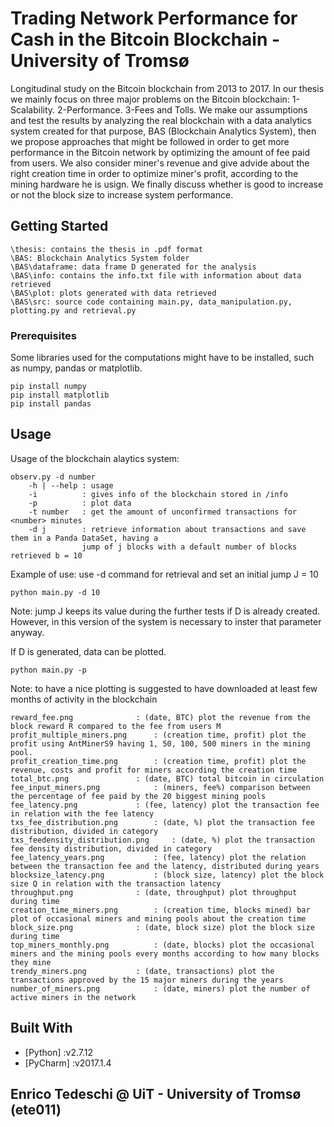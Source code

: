 # Trading Network Performance for Cash in the Bitcoin Blockchain - University of Tromsø

Longitudinal study on the Bitcoin blockchain from 2013 to 2017.
In our thesis we mainly focus on three major problems on the Bitcoin blockchain:
1-Scalability. 
2-Performance. 
3-Fees and Tolls.
We make our assumptions and test the results by analyzing the real blockchain with a data analytics system created for that purpose, BAS (Blockchain Analytics System), then we propose approaches that might be followed in order to get more performance in the Bitcoin network by optimizing the amount of fee paid from users.
We also consider miner's revenue and give advide about the right creation time in order to optimize miner's profit, according to the mining hardware he is usign.
We finally discuss whether is good to increase or not the block size to increase system performance.

## Getting Started

```
\thesis: contains the thesis in .pdf format
\BAS: Blockchain Analytics System folder
\BAS\dataframe: data frame D generated for the analysis
\BAS\info: contains the info.txt file with information about data retrieved
\BAS\plot: plots generated with data retrieved
\BAS\src: source code containing main.py, data_manipulation.py, plotting.py and retrieval.py
```

### Prerequisites

Some libraries used for the computations might have to be installed, such as numpy, pandas or matplotlib.

```
pip install numpy
pip install matplotlib
pip install pandas
```

## Usage

Usage of the blockchain alaytics system:


```
observ.py -d number
    -h | --help : usage
    -i          : gives info of the blockchain stored in /info
    -p          : plot data
    -t number   : get the amount of unconfirmed transactions for <number> minutes
    -d j        : retrieve information about transactions and save them in a Panda DataSet, having a
                jump of j blocks with a default number of blocks retrieved b = 10
```
Example of use:
use -d command for retrieval and set an initial jump J = 10
```
python main.py -d 10
```
Note: jump J keeps its value during the further tests if D is already created. However, in this version of the system is necessary to inster that parameter anyway.

If D is generated, data can be plotted.

```
python main.py -p
```
Note: to have a nice plotting is suggested to have downloaded at least few months of activity in the blockchain

```
reward_fee.png				: (date, BTC) plot the revenue from the block reward R compared to the fee from users M
profit_multiple_miners.png		: (creation time, profit) plot the profit using AntMinerS9 having 1, 50, 100, 500 miners in the mining pool.
profit_creation_time.png		: (creation time, profit) plot the revenue, costs and profit for miners according the creation time
total_btc.png				: (date, BTC) total bitcoin in circulation
fee_input_miners.png			: (miners, fee%) comparison between the percentage of fee paid by the 20 biggest mining pools
fee_latency.png				: (fee, latency) plot the transaction fee in relation with the fee latency
txs_fee_distribution.png		: (date, %) plot the transaction fee distribution, divided in category
txs_feedensity_distribution.png		: (date, %) plot the transaction fee density distribution, divided in category
fee_latency_years.png			: (fee, latency) plot the relation between the transaction fee and the latency, distributed during years
blocksize_latency.png			: (block size, latency) plot the block size Q in relation with the transaction latency
throughput.png				: (date, throughput) plot throughput during time
creation_time_miners.png		: (creation time, blocks mined) bar plot of occasional miners and mining pools about the creation time
block_size.png				: (date, block size) plot the block size during time
top_miners_monthly.png			: (date, blocks) plot the occasional miners and the mining pools every months according to how many blocks they mine
trendy_miners.png			: (date, transactions) plot the transactions approved by the 15 major miners during the years
number_of_miners.png			: (date, miners) plot the number of active miners in the network
```

## Built With

* [Python]	:v2.7.12
* [PyCharm]	:v2017.1.4

## Enrico Tedeschi @ UiT - University of Tromsø (ete011)
